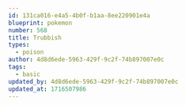 ```yaml
---
id: 131ca016-e4a5-4b0f-b1aa-8ee220901e4a
blueprint: pokemon
number: 568
title: Trubbish
types:
  - poison
author: 4d8d6ede-5963-429f-9c2f-74b897007e0c
tags:
  - basic
updated_by: 4d8d6ede-5963-429f-9c2f-74b897007e0c
updated_at: 1716507986
---
```

